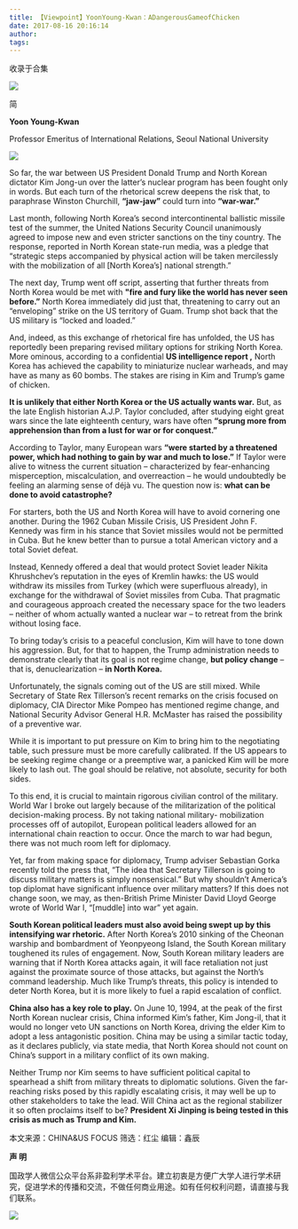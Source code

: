 ```yaml
---
title: 【Viewpoint】YoonYoung-Kwan：ADangerousGameofChicken
date: 2017-08-16 20:16:14
author: 
tags: 
---
```



收录于合集

![](/images/4062/2.gif)

简

 **Yoon Young-Kwan**

Professor Emeritus of International Relations, Seoul National University  

![](/images/4062/3.jpeg)

So far, the war between US President Donald Trump and North Korean dictator
Kim Jong-un over the latter’s nuclear program has been fought only in words.
But each turn of the rhetorical screw deepens the risk that, to paraphrase
Winston Churchill, **“jaw-jaw”** could turn into **“war-war.”**

Last month, following North Korea’s second intercontinental ballistic missile
test of the summer, the United Nations Security Council unanimously agreed to
impose new and even stricter sanctions on the tiny country. The response,
reported in North Korean state-run media, was a pledge that “strategic steps
accompanied by physical action will be taken mercilessly with the mobilization
of all [North Korea’s] national strength.”

The next day, Trump went off script, asserting that further threats from North
Korea would be met with **"fire and fury like the world has never seen
before.”** North Korea immediately did just that, threatening to carry out an
“enveloping” strike on the US territory of Guam. Trump shot back that the US
military is “locked and loaded.”

And, indeed, as this exchange of rhetorical fire has unfolded, the US has
reportedly been preparing revised military options for striking North Korea.
More ominous, according to a confidential **US intelligence report ,** North
Korea has achieved the capability to miniaturize nuclear warheads, and may
have as many as 60 bombs. The stakes are rising in Kim and Trump’s game of
chicken.

 **It is unlikely that either North Korea or the US actually wants war.** But,
as the late English historian A.J.P. Taylor concluded, after studying eight
great wars since the late eighteenth century, wars have often **“sprung more
from apprehension than from a lust for war or for conquest.”**

According to Taylor, many European wars **“were started by a threatened power,
which had nothing to gain by war and much to lose.”** If Taylor were alive to
witness the current situation – characterized by fear-enhancing misperception,
miscalculation, and overreaction – he would undoubtedly be feeling an alarming
sense of déjà vu. The question now is: **what can be done to avoid
catastrophe?**

For starters, both the US and North Korea will have to avoid cornering one
another. During the 1962 Cuban Missile Crisis, US President John F. Kennedy
was firm in his stance that Soviet missiles would not be permitted in Cuba.
But he knew better than to pursue a total American victory and a total Soviet
defeat.

Instead, Kennedy offered a deal that would protect Soviet leader Nikita
Khrushchev’s reputation in the eyes of Kremlin hawks: the US would withdraw
its missiles from Turkey (which were superfluous already), in exchange for the
withdrawal of Soviet missiles from Cuba. That pragmatic and courageous
approach created the necessary space for the two leaders – neither of whom
actually wanted a nuclear war – to retreat from the brink without losing face.

To bring today’s crisis to a peaceful conclusion, Kim will have to tone down
his aggression. But, for that to happen, the Trump administration needs to
demonstrate clearly that its goal is not regime change, **but policy change**
– that is, denuclearization – **in North Korea.**

Unfortunately, the signals coming out of the US are still mixed. While
Secretary of State Rex Tillerson’s recent remarks on the crisis focused on
diplomacy, CIA Director Mike Pompeo has mentioned regime change, and National
Security Advisor General H.R. McMaster has raised the possibility of a
preventive war.

While it is important to put pressure on Kim to bring him to the negotiating
table, such pressure must be more carefully calibrated. If the US appears to
be seeking regime change or a preemptive war, a panicked Kim will be more
likely to lash out. The goal should be relative, not absolute, security for
both sides.

To this end, it is crucial to maintain rigorous civilian control of the
military. World War I broke out largely because of the militarization of the
political decision-making process. By not taking national military-
mobilization processes off of autopilot, European political leaders allowed
for an international chain reaction to occur. Once the march to war had begun,
there was not much room left for diplomacy.

Yet, far from making space for diplomacy, Trump adviser Sebastian Gorka
recently told the press that, “The idea that Secretary Tillerson is going to
discuss military matters is simply nonsensical.” But why shouldn’t America’s
top diplomat have significant influence over military matters? If this does
not change soon, we may, as then-British Prime Minister David Lloyd George
wrote of World War I, “[muddle] into war” yet again.

 **South Korean political leaders must also avoid being swept up by this
intensifying war rhetoric.** After North Korea’s 2010 sinking of the Cheonan
warship and bombardment of Yeonpyeong Island, the South Korean military
toughened its rules of engagement. Now, South Korean military leaders are
warning that if North Korea attacks again, it will face retaliation not just
against the proximate source of those attacks, but against the North’s command
leadership. Much like Trump’s threats, this policy is intended to deter North
Korea, but it is more likely to fuel a rapid escalation of conflict.

 **China also has a key role to play.** On June 10, 1994, at the peak of the
first North Korean nuclear crisis, China informed Kim’s father, Kim Jong-il,
that it would no longer veto UN sanctions on North Korea, driving the elder
Kim to adopt a less antagonistic position. China may be using a similar tactic
today, as it declares publicly, via state media, that North Korea should not
count on China’s support in a military conflict of its own making.

Neither Trump nor Kim seems to have sufficient political capital to spearhead
a shift from military threats to diplomatic solutions. Given the far-reaching
risks posed by this rapidly escalating crisis, it may well be up to other
stakeholders to take the lead. Will China act as the regional stabilizer it so
often proclaims itself to be? **President Xi Jinping is being tested in this
crisis as much as Trump and Kim.**

本文来源：CHINA&US FOCUS 筛选：红尘 编辑：鑫辰

  

**声 明**

国政学人微信公众平台系非盈利学术平台。建立初衷是方便广大学人进行学术研究，促进学术的传播和交流，不做任何商业用途。如有任何权利问题，请直接与我们联系。

![](/images/4062/4.gif)

  

  

